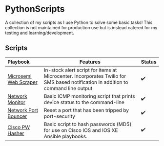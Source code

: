 # PythonScripts
A collection of my scripts as I use Python to solve some basic tasks! This collection is not maintained for production use but is instead catered for my testing and learning/development.

## Scripts

Playbook              | Features | Status
:-------------         | ------------- | -------------
[Microsemi Web Scraper](https://github.com/NetworkNick-io/Python-Projects/tree/main/MicroCenterWebScraper)        | In-stock alert script for items at Microcenter. Incorporates Twilio for SMS based notification in addition to command line output                | ✔️
[Network Monitor](https://github.com/NetworkNick-io/Python-Projects/tree/main/ICMPmonitor)                        | Basic ICMP monitoring script that prints device status to the command-line                                                                       | ✔️
[Network Port Bouncer](https://github.com/NetworkNick-US/LearningPython/blob/main/CiscoPortBouncer/bouncePort.py) | Reset a port that has been tripped by port-security  | ✔️
[Cisco PW Hasher](https://github.com/NetworkNick-US/PythonScripts/blob/main/Hash%20PWs%20for%20Cisco/setupPW.py) | Basic script to hash passwords (MD5) for use on Cisco IOS and IOS XE Ansible playbooks. | ✔️
